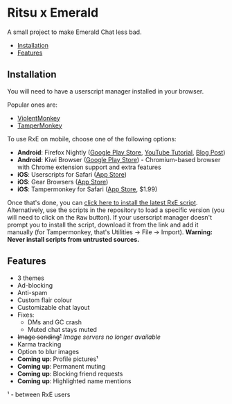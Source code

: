 # Ritsu x Emerald

A small project to make Emerald Chat less bad.

- [Installation](#installation)
- [Features](#features)

## Installation

You will need to have a userscript manager installed in your browser.

Popular ones are:
- [ViolentMonkey](https://violentmonkey.github.io/)
- [TamperMonkey](https://www.tampermonkey.net/)

To use RxE on mobile, choose one of the following options:
- **Android**: Firefox Nightly ([Google Play Store](https://play.google.com/store/apps/details?id=org.mozilla.fenix), [YouTube Tutorial](https://youtu.be/GXcg8r0c-Lk?t=232), [Blog Post](https://blog.mozilla.org/addons/2020/09/29/expanded-extension-support-in-firefox-for-android-nightly/))
- **Android**: Kiwi Browser ([Google Play Store](https://play.google.com/store/apps/details?id=com.kiwibrowser.browser)) - Chromium-based browser with Chrome extension support and extra features 
- **iOS**: Userscripts for Safari ([App Store](https://apps.apple.com/us/app/userscripts/id1463298887))
- **iOS**: Gear Browsers ([App Store](https://apps.apple.com/us/app/gear-browser/id1458962238))
- **iOS**: Tampermonkey for Safari ([App Store](https://apps.apple.com/us/app/tampermonkey/id1482490089?mt=12), $1.99)

Once that's done, you can [click here to install the latest RxE script](https://raw.githubusercontent.com/Ritsu-Projects/Public-Releases/main/ritsu-emerald.user.js). 
Alternatively, use the scripts in the repository to load a specific version (you will need to click on the <kbd>Raw</kbd> button). If your userscript manager doesn't prompt you to install the script, download it from the link and add it manually (for Tampermonkey, that's Utilities -> File -> Import).
**Warning: Never install scripts from untrusted sources.**

## Features

- 3 themes
- Ad-blocking
- Anti-spam
- Custom flair colour
- Customizable chat layout
- Fixes:
  - DMs and GC crash
  - Muted chat stays muted
- <s>Image sending¹</s> *Image servers no longer available*
- Karma tracking
- Option to blur images
- **Coming up**: Profile pictures¹
- **Coming up**: Permanent muting
- **Coming up**: Blocking friend requests
- **Coming up**: Highlighted name mentions

¹ - between RxE users
